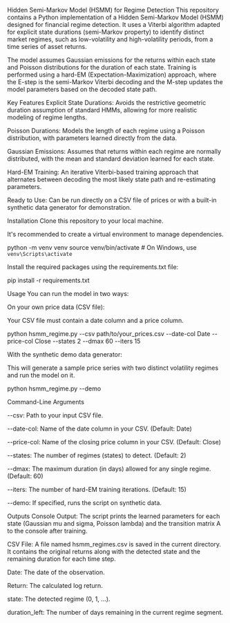 Hidden Semi-Markov Model (HSMM) for Regime Detection
This repository contains a Python implementation of a Hidden Semi-Markov Model (HSMM) designed for financial regime detection. It uses a Viterbi algorithm adapted for explicit state durations (semi-Markov property) to identify distinct market regimes, such as low-volatility and high-volatility periods, from a time series of asset returns.

The model assumes Gaussian emissions for the returns within each state and Poisson distributions for the duration of each state. Training is performed using a hard-EM (Expectation-Maximization) approach, where the E-step is the semi-Markov Viterbi decoding and the M-step updates the model parameters based on the decoded state path.

Key Features
Explicit State Durations: Avoids the restrictive geometric duration assumption of standard HMMs, allowing for more realistic modeling of regime lengths.

Poisson Durations: Models the length of each regime using a Poisson distribution, with parameters learned directly from the data.

Gaussian Emissions: Assumes that returns within each regime are normally distributed, with the mean and standard deviation learned for each state.

Hard-EM Training: An iterative Viterbi-based training approach that alternates between decoding the most likely state path and re-estimating parameters.

Ready to Use: Can be run directly on a CSV file of prices or with a built-in synthetic data generator for demonstration.

Installation
Clone this repository to your local machine.

It's recommended to create a virtual environment to manage dependencies.

python -m venv venv
source venv/bin/activate  # On Windows, use `venv\Scripts\activate`

Install the required packages using the requirements.txt file:

pip install -r requirements.txt

Usage
You can run the model in two ways:

On your own price data (CSV file):

Your CSV file must contain a date column and a price column.

python hsmm_regime.py --csv path/to/your_prices.csv --date-col Date --price-col Close --states 2 --dmax 60 --iters 15

With the synthetic demo data generator:

This will generate a sample price series with two distinct volatility regimes and run the model on it.

python hsmm_regime.py --demo

Command-Line Arguments

--csv: Path to your input CSV file.

--date-col: Name of the date column in your CSV. (Default: Date)

--price-col: Name of the closing price column in your CSV. (Default: Close)

--states: The number of regimes (states) to detect. (Default: 2)

--dmax: The maximum duration (in days) allowed for any single regime. (Default: 60)

--iters: The number of hard-EM training iterations. (Default: 15)

--demo: If specified, runs the script on synthetic data.

Outputs
Console Output: The script prints the learned parameters for each state (Gaussian mu and sigma, Poisson lambda) and the transition matrix A to the console after training.

CSV File: A file named hsmm_regimes.csv is saved in the current directory. It contains the original returns along with the detected state and the remaining duration for each time step.

Date: The date of the observation.

Return: The calculated log return.

state: The detected regime (0, 1, ...).

duration_left: The number of days remaining in the current regime segment.

